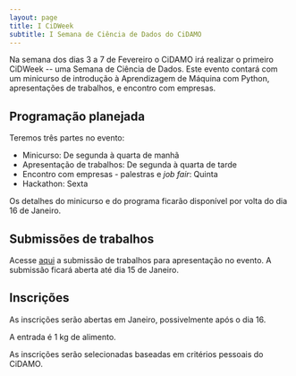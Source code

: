 ```yaml
---
layout: page
title: I CiDWeek
subtitle: I Semana de Ciência de Dados do CiDAMO
---
```


Na semana dos dias 3 a 7 de Fevereiro o CiDAMO irá realizar o primeiro CiDWeek -- uma Semana de Ciência de Dados.
Este evento contará com um minicurso de introdução à Aprendizagem de Máquina com Python, apresentações de trabalhos, e encontro com empresas.

## Programação planejada

Teremos três partes no evento:
- Minicurso: De segunda à quarta de manhã
- Apresentação de trabalhos: De segunda à quarta de tarde
- Encontro com empresas - palestras e _job fair_: Quinta
- Hackathon: Sexta

Os detalhes do minicurso e do programa ficarão disponível por volta do dia 16 de Janeiro.

## Submissões de trabalhos

Acesse [aqui](https://docs.google.com/forms/d/e/1FAIpQLSfcoWHr2UfXjofyVPAz7We62zqcEfVqGLcC66OFhRn3yMzHhA/viewform?usp=sf_link) a submissão de trabalhos para apresentação no evento. A submissão ficará aberta até dia 15 de Janeiro.

## Inscrições

As inscrições serão abertas em Janeiro, possivelmente após o dia 16.

A entrada é 1 kg de alimento.

As inscrições serão selecionadas baseadas em critérios pessoais do CiDAMO.
